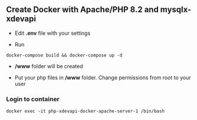 ## Create Docker with Apache/PHP 8.2 and mysqlx-xdevapi

* Edit **.env** file with your settings

* Run 
```
docker-compose build && docker-compose up -d
```

* **/www** folder will be created

* Put your php files in **/www** folder. Change permissions from root to your user

### Login to container

```
docker exec -it php-xdevapi-docker-apache-server-1 /bin/bash
```